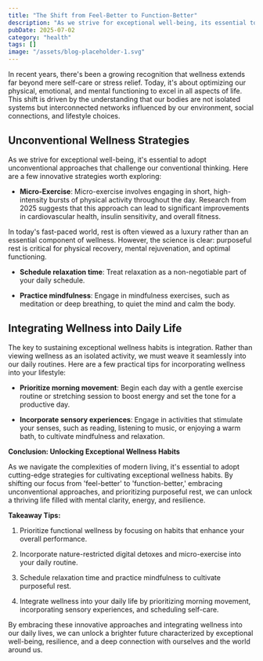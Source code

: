 ```yaml
---
title: "The Shift from Feel-Better to Function-Better"
description: "As we strive for exceptional well-being, its essential to adopt unconventional approaches that challenge our conventional thinking. Here are a few in..."
pubDate: 2025-07-02
category: "health"
tags: []
image: "/assets/blog-placeholder-1.svg"
---
```


In recent years, there's been a growing recognition that wellness extends far beyond mere self-care or stress relief. Today, it's about optimizing our physical, emotional, and mental functioning to excel in all aspects of life. This shift is driven by the understanding that our bodies are not isolated systems but interconnected networks influenced by our environment, social connections, and lifestyle choices.

## **Unconventional Wellness Strategies**

As we strive for exceptional well-being, it's essential to adopt unconventional approaches that challenge our conventional thinking. Here are a few innovative strategies worth exploring:

* **Micro-Exercise**: Micro-exercise involves engaging in short, high-intensity bursts of physical activity throughout the day. Research from 2025 suggests that this approach can lead to significant improvements in cardiovascular health, insulin sensitivity, and overall fitness.

In today's fast-paced world, rest is often viewed as a luxury rather than an essential component of wellness. However, the science is clear: purposeful rest is critical for physical recovery, mental rejuvenation, and optimal functioning.

* **Schedule relaxation time**: Treat relaxation as a non-negotiable part of your daily schedule.

* **Practice mindfulness**: Engage in mindfulness exercises, such as meditation or deep breathing, to quiet the mind and calm the body.

## **Integrating Wellness into Daily Life**

The key to sustaining exceptional wellness habits is integration. Rather than viewing wellness as an isolated activity, we must weave it seamlessly into our daily routines. Here are a few practical tips for incorporating wellness into your lifestyle:

* **Prioritize morning movement**: Begin each day with a gentle exercise routine or stretching session to boost energy and set the tone for a productive day.

* **Incorporate sensory experiences**: Engage in activities that stimulate your senses, such as reading, listening to music, or enjoying a warm bath, to cultivate mindfulness and relaxation.

**Conclusion: Unlocking Exceptional Wellness Habits**

As we navigate the complexities of modern living, it's essential to adopt cutting-edge strategies for cultivating exceptional wellness habits. By shifting our focus from 'feel-better' to 'function-better,' embracing unconventional approaches, and prioritizing purposeful rest, we can unlock a thriving life filled with mental clarity, energy, and resilience.

**Takeaway Tips:**

1. Prioritize functional wellness by focusing on habits that enhance your overall performance.

2. Incorporate nature-restricted digital detoxes and micro-exercise into your daily routine.

3. Schedule relaxation time and practice mindfulness to cultivate purposeful rest.

4. Integrate wellness into your daily life by prioritizing morning movement, incorporating sensory experiences, and scheduling self-care.

By embracing these innovative approaches and integrating wellness into our daily lives, we can unlock a brighter future characterized by exceptional well-being, resilience, and a deep connection with ourselves and the world around us.